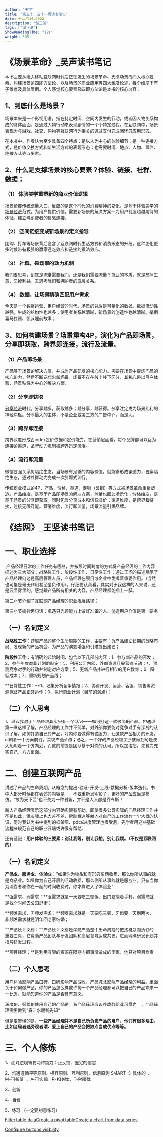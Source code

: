 ```yaml
---
author: "王宇"
title: "第五十、五十一周读书笔记"
date: 十二月16,2022
description: "邹正清"
tags: ["邹正清"]
ShowReadingTime: "12s"
weight: 505
---
```

《场景革命》\_吴声读书笔记
==============

本书主要从进入移动互联网时代后正在发生的场景革命、支撑场景的四大核心要素、构建场景的四即方法论、以及场景的商业应用等四大维度论述，每个维度下有子维度及具体案例。个人感觉核心要素及四即方法论是本书的核心内容：

1、到底什么是场景？
----------

场景本来是一个影视用语，指在特定时间、空间内发生的行动，或者因人物关系构成的具体画面，是通过人物行动来表现剧情的一个个特定过程。在互联网中，场景表现为与游戏、社交、购物等互联网行为相关的通过支付完成闭环的应用形态。

在本书中，作者认为至少具备四个特点：是以人为中心的体验细节；是一种连接方式，是价值交换方式和新生活方式的表现形态；也需要时间、地点、人物、事件、连接方式等五要素。

2、什么是支撑场景的核心要素？体验、链接、社群、数据；
---------------------------

### （1） 体验美学重塑新的商业价值逻辑

场景颠覆传统流量入口，反应的是这个时代的消费精神的变化，是基于体验美学的[场景经济](https://www.zhihu.com/search?q=%E5%9C%BA%E6%99%AF%E7%BB%8F%E6%B5%8E&search_source=Entity&hybrid_search_source=Entity&hybrid_search_extra=%7B%22sourceType%22%3A%22article%22%2C%22sourceId%22%3A%2292234253%22%7D)范式。为用户提供价值，需要新场景的解决方案—为用户创造超越期待的体验，建立与消费者的情感连接。

### （2） 空间链接变成新场景的定义指导

团购、打车等场景背后隐含了互联网时代生活方式和消费形态的升级，这种变化更多时候带有极强的赢家通吃效应和链接的乘法效应。

### （3） 社群，是场景的动力机制

我们要思考，到底是流量需要我们，还是我们需要流量？商业的本质，就是忘掉生意，忘掉利益，去思考我们和拥护者的底层关系。

### （4） 数据，让场景精确匹配用户需求

今天是一个数据运营、用户经营的时代，场景的背后是可量化的数据。数据流动性越强，生成的结构性也越多；使用者关系越清晰，新场景的创造性也越清晰。举例喜马拉雅、凯叔睡前故事；

3、如何构建场景？场景重构4P，演化为产品即场景，分享即获取，跨界即连接，流行及流量。
-------------------------------------------

### （1）产品即场景

产品等于场景的解决方案，并成为产品研发的核心能力。需要在场景中提炼产品的核心能力，然后不断迭代出新场景。场景不存在线上线下区分，其核心是以用户体验、场景粘性为中心的解决方案。

### （2）分享即获取

[分享经济](https://www.zhihu.com/search?q=%E5%88%86%E4%BA%AB%E7%BB%8F%E6%B5%8E&search_source=Entity&hybrid_search_source=Entity&hybrid_search_extra=%7B%22sourceType%22%3A%22article%22%2C%22sourceId%22%3A%2292234253%22%7D)时代，分享越多，获取越多；越分享，越获得。分享注定成为场景红利的神经中枢。分享最大的主体，不是企业或第三方的广告中介，而是人。

### （3）跨界即连接

跨界深度形成西index定价依据和定价能力。在营销层面看，每个品牌都可以互为连接的渠道，品牌动力机制被跨界迅速激活。

### （4）流行即流量

微信是强关系的隔绝生态。当场景有足够的内容价值，就能够形成穿透力，击穿隔绝生态，通过社群动力完成一次引爆式流行。

传统商业模式的4P，产品，价格，渠道，促销（营销）等方式被场景革命重新塑造。产品维度，是基于产品即场景的解决方案，流量也因此场景化；价格维度，是基于场景的分享即获取，同时包含分享成本和信任溢价；渠道维度，是跨界和链接，连接无限可能。营销维度，流行即流量，场景流量引爆品牌。

  

《结网》\_王坚读书笔记
============

一、职业选择
======

 产品经理日常的工作任务有哪些，并按照时间跨度的方式将产品经理的工作内容描述为三大部分：战略性工作、阶段性工作、日常性工作；通过王坚的描述展示了产品经理何必是高层管理人员，产品经理在项目或企业中发挥着重要作用。（当然也可能是毫无作用甚至是负作用）。仔细要认真看，其实对于我这样的人来说，还是云里雾里的，感觉跟产品所有相关的内容，产品经理都能插上一脚。

第二小节介绍了互联网产品经理的职业发展路径；

第三小节摘抄两句话：机遇只光顾能力上做好准备的人、创造用户价值是第一要务

（一）名词定义
-------

**战略性工作**：跨越产品的整个生命周期的工作，主要有：为产品建立长期的战略布局、发现新的产品机会、为产品的演变增强和引进提出建议；

**阶段性工作**：有明确的起始时间，包含以下几部分内容：1、参与新产品的开发；2、参与年度商业计划的制定；3、利用公司内部、外部资源开展营销活动；4、预测竞争对手的行动并制定对应方案；5、更新产品并进行相应的用户教育；6、降低成本；7、重新规划产品线；

**日常性工作：**1、收集分析竞争情报；2、协调开发、运营、客服、销售等资源保证产品正常运作；3、执行商业计划（目前的弱点）；

（二）个人思考
-------

1、过去我对于产品经理其实只有一个认识——如何打造一款极简的产品。但通过第一章这样了解，产品经理的工作并不简单，对外部你要能对竞争对手有深刻的认识了解，如何打造自己的产品，对内你要做得有说服力，让这款产品相关的开发，ui朝着一个方向前行，实现产品价值；总之，一个好的产品经理至少该做到的是使大船朝着一个方向划，而这的前提是团队基于对你的认可。所以加油把，先努力充实自己，方方面面。

二、创建互联网产品
=========

讲述了产品的生命周期，从概念的提出-验证-开发-上线-数据分析-版本迭代。书中大部分时候都在表述的内容是——不要重新发明轮子，更好的产品应当是模仿。“敢为天下后”也不失为一种创新，并不是人人都是乔布斯！

新人产品经理表示这部分内容确实很有帮助，即使很多公司实际的产品经理工作并不是如此，但实际上也大差不差，帮助我这等新人对自己的工作流有一个大概的认识，同时我认为书中提到的框架图、pdca进度管理也很受用，先学者用这些基础流程来规范自己的职业开端或许很有帮助。

还有谨记：**用户体验的三要素：别让我等，别让我想，别让我烦。（不仅是互联网的）**

（一）名词定义
-------

**产品业、服务业、体验业：**”如果你为物品和有形的东西收费，那么你所从事的就是商品业。如果你为自己开展的活动收费，那么你所从事的就是服务业。只有当你为消费者和你在一起的时间收费时，你才算进入了体验业“

**强需求、弱需求：**强需求就是一天要吃三顿饭、出门要揣着手机，弱需求就是找个时间去公园逛街；

**频发需求、非频发需求：**频发需求就是一天要吃三顿、牙齿要一天刷两次，非频发需求就是明年回老家结婚；

**产品设计文档：**产品设计文档是伴随产品整个生命周期的链接概念而执行的重要工具，它帮助产品团队与研发团队和高层领导达成共识，进而明确研发计划并指导研发过程。

**项目经理：**是利用有限的资源在限期内把事情做成的专家，他只对项目负责

（二）个人思考
-------

用户体验影响产品口碑，口碑影响产品成败，产品城北影响产品经理的利益。里面关于如何做产品，你的产品怎么样或许每一个产品经理都可以把自己的产品拿来一一比对，就能知道你的产品是否具有意义。

深度的、频繁的使用自己的产品是一名产品经理应该养成的职业习惯之一，产品经理需要做到”春江水暖鸭先知“

但是要警惕的是，**一些产品经理并不是自己所负责产品的用户，他们有很多理由，比如当局者迷旁观者清、爱上自己的产品会把缺点当成优点等等。**

三、个人修炼
======

1、面对逆境需要两种能力：正反馈、鉴定的信念

2、沟通遵循平等原则、相容原则、互利原则、信用原则 SMART  S-具体的  、M-可衡量  、A-可实现、R-相关性、T-时限性

3、创新

4、自省

5、练习 （一定要刻意练习）

  

[Filter table data](#)[Create a pivot table](#)[Create a chart from data series](#)

[Configure buttons visibility](/users/tfac-settings.action)